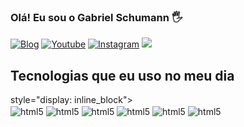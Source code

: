 
### Olá! Eu sou o Gabriel Schumann 🖐️

[![Blog](https://img.shields.io/badge/Medium-12100E?style=for-the-badge&logo=medium&logoColor=whitehttps://img.shields.io/badge/Wordpress-21759B?style=for-the-badge&logo=wordpress&logoColor=white)](https://medium.com/@gab.schumann)
[![Youtube](https://img.shields.io/badge/YouTube-FF0000?style=for-the-badge&logo=youtube&logoColor=white)](https://www.youtube.com/@gabrielschumann2591)
[![Instagram](https://img.shields.io/badge/Instagram-E4405F?style=for-the-badge&logo=instagram&logoColor=white)](https://www.instagram.com/gabriekschumann/?next=%2F)
[![](https://img.shields.io/badge/LinkedIn-0077B5?style=for-the-badge&logo=linkedin&logoColor=white)](https://www.linkedin.com/in/gabriel-s-05298a171/)



## Tecnologias que eu uso no meu dia

<div> style="display: inline_block"><br/>
<img align="center" alt="html5" src="https://img.shields.io/badge/HTML5-E34F26?style=for-the-badge&logo=html5&logoColor=white" />
<img align="center" alt="html5" src="https://img.shields.io/badge/CSS3-1572B6?style=for-the-badge&logo=css3&logoColor=white" />
<img align="center" alt="html5" src="https://img.shields.io/badge/JavaScript-F7DF1E?style=for-the-badge&logo=javascript&logoColor=black" />
<img align="center" alt="html5" src="https://img.shields.io/badge/TypeScript-007ACC?style=for-the-badge&logo=typescript&logoColor=whitelogoColor=white" />
<img align="center" alt="html5" src="https://img.shields.io/badge/React-20232A?style=for-the-badge&logo=react&logoColor=61DAFBlogoColor=white" />
<img align="center" alt="html5" src="https://img.shields.io/badge/Node.js-43853D?style=for-the-badge&logo=node.js&logoColor=white" />
</div>
